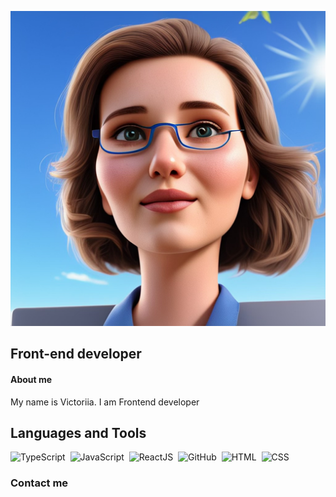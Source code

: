 ![header](https://github.com/LazarevaV/LazarevaV/blob/main/HEIF%20Image-45A1-9ACC-83-0.png?raw=true)

## Front-end developer

#### About me

My name is Victoriia. I am Frontend developer

## Languages and Tools

![TypeScript](https://img.shields.io/badge/-TypeScript-%233178c6?style=flat-square&logo=typescript&logoColor=white) 
![JavaScript](https://img.shields.io/badge/-JavaScript-%23DAF7A6?style=flat-square&logo=javaScript&logoColor=%23607d8b) 
![ReactJS](https://img.shields.io/badge/-React_JS-%2361dafb?style=flat-square&logo=react&logoColor=%23000000) 
![GitHub](https://img.shields.io/badge/-GitHub-%23212121?style=flat-square&logo=gitHub) 
![HTML](https://img.shields.io/badge/-HTML-%23ff8a65?style=flat-square&logo=html5&logoColor=white) 
![CSS](https://img.shields.io/badge/-CSS-%239575cd?style=flat-square&logo=css3&logoColor=white) 

### Contact me
